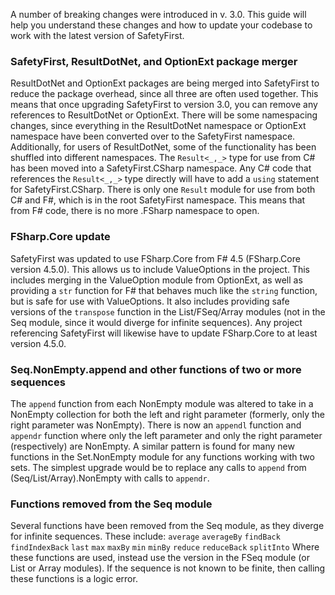 A number of breaking changes were introduced in v. 3.0.  This guide will help you understand these changes and how to update your codebase to work with the latest version of SafetyFirst.

### SafetyFirst, ResultDotNet, and OptionExt package merger

ResultDotNet and OptionExt packages are being merged into SafetyFirst to reduce the package overhead, since all three are often used together.  This means that once upgrading SafetyFirst to version 3.0, you can remove any references to ResultDotNet or OptionExt.  There will be some namespacing changes, since everything in the ResultDotNet namespace or OptionExt namespace have been converted over to the SafetyFirst namespace.  Additionally, for users of ResultDotNet, some of the functionality has been shuffled into different namespaces.  The `Result<_,_>` type for use from C# has been moved into a SafetyFirst.CSharp namespace.  Any C# code that references the `Result<_,_>` type directly will have to add a `using` statement for SafetyFirst.CSharp. There is only one `Result` module for use from both C# and F#, which is in the root SafetyFirst namespace.  This means that from F# code, there is no more .FSharp namespace to open.

### FSharp.Core update

SafetyFirst was updated to use FSharp.Core from F# 4.5 (FSharp.Core version 4.5.0).  This allows us to include ValueOptions in the project.  This includes merging in the ValueOption module from OptionExt, as well as providing a `str` function for F# that behaves much like the `string` function, but is safe for use with ValueOptions.  It also includes providing safe versions of the `transpose` function in the List/FSeq/Array modules (not in the Seq module, since it would diverge for infinite sequences).  Any project referencing SafetyFirst will likewise have to update FSharp.Core to at least version 4.5.0.

### Seq.NonEmpty.append and other functions of two or more sequences

The `append` function from each NonEmpty module was altered to take in a NonEmpty collection for both the left and right parameter (formerly, only the right parameter was NonEmpty).  There is now an `appendl` function and `appendr` function where only the left parameter and only the right parameter (respectively) are NonEmpty.  A similar pattern is found for many new functions in the Set.NonEmpty module for any functions working with two sets.  The simplest upgrade would be to replace any calls to `append` from (Seq/List/Array).NonEmpty with calls to `appendr`.

### Functions removed from the Seq module

Several functions have been removed from the Seq module, as they diverge for infinite sequences.  These include:
`average`
`averageBy`
`findBack`
`findIndexBack`
`last`
`max`
`maxBy`
`min`
`minBy`
`reduce`
`reduceBack`
`splitInto`
Where these functions are used, instead use the version in the FSeq module (or List or Array modules).  If the sequence is not known to be finite,
then calling these functions is a logic error.
